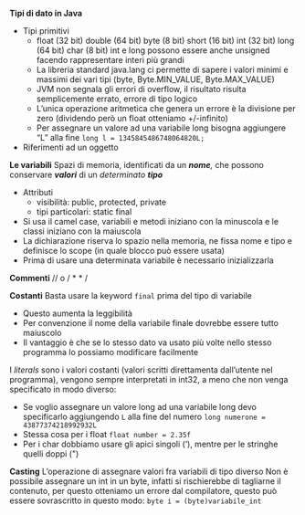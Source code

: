 **Tipi di dato in Java**

-   Tipi primitivi
    -   float (32 bit) double (64 bit) byte (8 bit) short (16 bit) int (32 bit) long (64 bit) char (8 bit) int e long possono essere anche unsigned facendo rappresentare interi più grandi
    -   La libreria standard java.lang ci permette di sapere i valori minimi e massimi dei vari tipi (byte, Byte.MIN_VALUE, Byte.MAX_VALUE)
    -   JVM non segnala gli errori di overflow, il risultato risulta semplicemente errato, errore di tipo logico
    -   L’unica operazione aritmetica che genera un errore è la divisione per zero (dividendo però un float otteniamo +/-infinito)
    -   Per assegnare un valore ad una variabile long bisogna aggiungere “L” alla fine `long l = 1345845486748064820L;`
-   Riferimenti ad un oggetto

**Le variabili**
Spazi di memoria, identificati da un _**nome**,_ che possono conservare _**valori**_ di un _determinato **tipo**_
-   Attributi
    -   visibilità: public, protected, private
    -   tipi particolari: static final
-   Si usa il camel case, variabili e metodi iniziano con la minuscola e le classi iniziano con la maiuscola
-   La dichiarazione riserva lo spazio nella memoria, ne fissa nome e tipo e definisce lo scope (in quale blocco può essere usata)
-   Prima di usare una determinata variabile è necessario inizializzarla

**Commenti**
// o / *   * /

**Costanti**
Basta usare la keyword `final` prima del tipo di variabile
-   Questo aumenta la leggibilità
-   Per convenzione il nome della variabile finale dovrebbe essere tutto maiuscolo
-   Il vantaggio è che se lo stesso dato va usato più volte nello stesso programma lo possiamo modificare facilmente

I _literals_ sono i valori costanti (valori scritti direttamenta dall’utente nel programma), vengono sempre interpretati in int32, a meno che non venga specificato in modo diverso:
-   Se voglio assegnare un valore long ad una variabile long devo specificarlo aggiungendo `L` alla fine del numero `long numerone = 43877374218992932L`
-   Stessa cosa per i float `float number = 2.35f`
-   Per i char dobbiamo usare gli apici singoli (’), mentre per le stringhe quelli doppi (")

**Casting**
L’operazione di assegnare valori fra variabili di tipo diverso
Non è possibile assegnare un int in un byte, infatti si rischierebbe di tagliarne il contenuto, per questo otteniamo un errore dal compilatore, questo può essere sovrascritto in questo modo:
`byte i = (byte)variabile_int`
